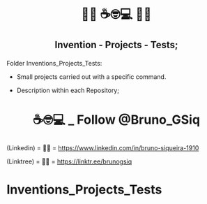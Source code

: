 # <p align="center">👨‍🎓 ☕🤓💻 👩‍🎓

## <p align="center">Invention - Projects - Tests;



Folder Inventions_Projects_Tests: 

* Small projects carried out with a specific command.

* Description within each Repository;



# <p align="center">☕🤓💻 _ Follow @Bruno_GSiq

(Linkedin)  = 👨‍🎓 = https://www.linkedin.com/in/bruno-siqueira-1910 <br>

(Linktree)  = 👨‍🎓 = https://linktr.ee/brunogsiq<br>

# Inventions_Projects_Tests
